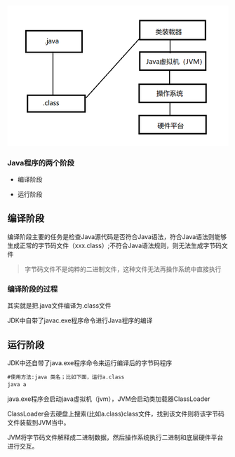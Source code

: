 ![image-20210424132035647](image-20210424132035647.png)

### Java程序的两个阶段

- 编译阶段

- 运行阶段

## 编译阶段

编译阶段主要的任务是检查Java源代码是否符合Java语法，符合Java语法则能够生成正常的字节码文件（xxx.class）;不符合Java语法规则，则无法生成字节码文件

> 字节码文件不是纯粹的二进制文件，这种文件无法再操作系统中直接执行

### 编译阶段的过程

其实就是把.java文件编译为.class文件

JDK中自带了javac.exe程序命令进行Java程序的编译

## 运行阶段

JDK中还自带了java.exe程序命令来运行编译后的字节码程序

```txt
#使用方法:java 类名；比如下面，运行a.class
java a
```

java.exe程序会启动java虚拟机（jvm），JVM会启动类加载器ClassLoader

ClassLoader会去硬盘上搜索(比如a.class)class文件，找到该文件则将该字节码文件装载到JVM当中。

JVM将字节码文件解释成二进制数据，然后操作系统执行二进制和底层硬件平台进行交互。